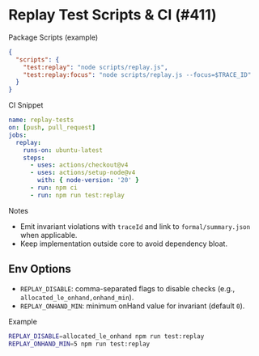 # Replay Test Scripts & CI (#411)

Package Scripts (example)
```json
{
  "scripts": {
    "test:replay": "node scripts/replay.js",
    "test:replay:focus": "node scripts/replay.js --focus=$TRACE_ID"
  }
}
```

CI Snippet
```yaml
name: replay-tests
on: [push, pull_request]
jobs:
  replay:
    runs-on: ubuntu-latest
    steps:
      - uses: actions/checkout@v4
      - uses: actions/setup-node@v4
        with: { node-version: '20' }
      - run: npm ci
      - run: npm run test:replay
```

Notes
- Emit invariant violations with `traceId` and link to `formal/summary.json` when applicable.
- Keep implementation outside core to avoid dependency bloat.

## Env Options
- `REPLAY_DISABLE`: comma-separated flags to disable checks (e.g., `allocated_le_onhand,onhand_min`).
- `REPLAY_ONHAND_MIN`: minimum onHand value for invariant (default `0`).

Example
```bash
REPLAY_DISABLE=allocated_le_onhand npm run test:replay
REPLAY_ONHAND_MIN=5 npm run test:replay
```
